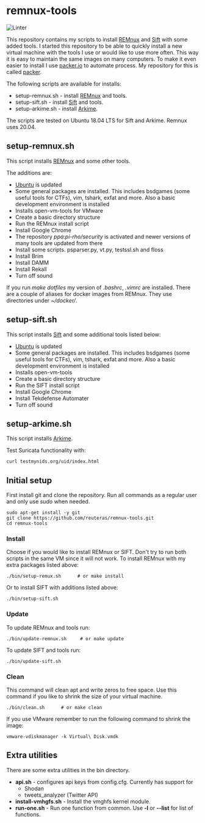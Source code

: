 # remnux-tools

![Linter](https://github.com/reuteras/remnux-tools/workflows/Linter/badge.svg)

This repository contains my scripts to install [REMnux](https://remnux.org) and [Sift](https://github.com/sans-dfir/sift-bootstrap) with some added tools. I started this repository to be able to quickly install a new virtual machine with the tools I use or would like to use more often. This way it is easy to maintain the same images on many computers.
To make it even easier to install I use [packer.io](https://www.packer.io/) to automate process. My repository for this is called [packer](https://github.com/reuteras/packer).

The following scripts are available for installs:

* setup-remnux.sh - install [REMnux](https://remnux.org) and tools.
* setup-sift.sh - install [Sift](https://github.com/sans-dfir/sift-bootstrap) and tools.
* setup-arkime.sh - install [Arkime](https://arkime.com/).

The scripts are tested on Ubuntu 18.04 LTS for Sift and Arkime. Remnux uses 20.04.

## setup-remnux.sh

This script installs [REMnux](https://remnux.org) and some other tools.

The additions are:
* [Ubuntu](https://www.ubuntu.com/) is updated
* Some general packages are installed. This includes bsdgames (some useful tools for CTFs), vim, tshark, exfat and more. Also a basic development environment is installed
* Installs open-vm-tools for VMware
* Create a basic directory structure
* Run the REMnux install script
* Install Google Chrome
* The repository _ppa:pi-rho/security_ is activated and newer versions of many tools are updated from there
* Install some scripts. psparser.py, vt.py, testssl.sh and floss
* Install Brim
* Install DAMM
* Install Rekall
* Turn off sound

If you run *make dotfiles* my version of _.bashrc_, _.vimrc_ are installed. There are a couple of aliases for docker images from REMnux. They use directories under _~/docker/<tool name>_.

## setup-sift.sh

This script installs [Sift](https://github.com/sans-dfir/sift-bootstrap)  and some additional tools listed below:

* [Ubuntu](https://www.ubuntu.com/) is updated
* Some general packages are installed. This includes bsdgames (some useful tools for CTFs), vim, tshark, exfat and more. Also a basic development environment is installed
* Installs open-vm-tools
* Create a basic directory structure
* Run the SIFT install script
* Install Google Chrome
* Install Tekdefense Automater
* Turn off sound

## setup-arkime.sh

This script installs [Arkime](https://arkime.com/).

Test Suricata functionality with:

    curl testmynids.org/uid/index.html

## Initial setup

First install git and clone the repository. Run all commands as a regular user and only use *sudo* when needed.

    sudo apt-get install -y git
    git clone https://github.com/reuteras/remnux-tools.git
    cd remnux-tools

### Install

Choose if you would like to install REMnux or SIFT. Don't try to run both scripts in the same VM since it will not work. To install REMnux with my extra packages listed above:

    ./bin/setup-remux.sh      # or make install

Or to install SIFT with additions listed above:

    ./bin/setup-sift.sh

### Update

To update REMnux and tools run:

    ./bin/update-remnux.sh     # or make update

To update SIFT and tools run:

    ./bin/update-sift.sh

### Clean

This command will clean apt and write zeros to free space. Use this command if you like to shrink the size of your virtual machine.

    ./bin/clean.sh      # or make clean

If you use VMware remember to run the following command to shrink the image:

    vmware-vdiskmanager -k Virtual\ Disk.vmdk

## Extra utilities

There are some extra utilities in the bin directory.

* **api.sh** - configures api keys from config.cfg. Currently has support for
  - Shodan
  - tweets_analyzer (Twitter API)
* **install-vmhgfs.sh** - Install the vmghfs kernel module.
* **run-one.sh** - Run one function from common. Use **-l** or **--list** for list of functions.
